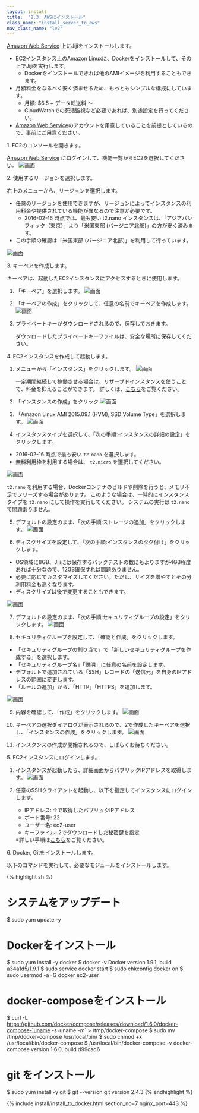 ```yaml
---
layout: install
title:  "2.3. AWSにインストール"
class_name: "install_server_to_aws"
nav_class_name: "lv2"
---
```


[Amazon Web Service](https://aws.amazon.com/jp/) 上にJijiをインストールします。

- EC2インスタンス上のAmazon Linuxに、Dockerをインストールして、その上でJijiを実行します。
  - Dockerをインストールできれば他のAMIイメージを利用することもできます。
- 月額料金をなるべく安く済ませるため、もっともシンプルな構成にしています。
  - 月額: $6.5 + データ転送料 ～
  - CloudWatchでの死活監視など必要であれば、別途設定を行ってください。
- [Amazon Web Service](https://aws.amazon.com/jp/)のアカウントを用意していることを前提としているので、事前にご用意ください。

<p class="step">1. EC2のコンソールを開きます。</p>

[Amazon Web Service](https://aws.amazon.com/jp/) にログインして、機能一覧からEC2を選択してください。
![画面](/images/install/aws_01.png)

<p class="step">2. 使用するリージョンを選択します。</p>

右上のメニューから、リージョンを選択します。

- 任意のリージョンを使用できますが、リージョンによってインスタンスの利用料金や提供されている機能が異なるので注意が必要です。
  - 2016-02-16 時点では、最も安い t2.nano インスタンスは、「アジアパシフィック（東京）」より「米国東部 (バージニア北部)」の方が安く済みます。
- この手順の確認は「米国東部 (バージニア北部)」を利用して行っています。

![画面](/images/install/aws_02.png)

<p class="step">3. キーペアを作成します。</p>

キーペアは、起動したEC2インスタンスにアクセスするときに使用します。

1. 「キーペア」を選択します。
   ![画面](/images/install/aws_03.png)

2. 「キーペアの作成」をクリックして、任意の名前でキーペアを作成します。
   ![画面](/images/install/aws_04.png)

3. プライベートキーがダウンロードされるので、保存しておきます。
   <div class="warn no_indent">
   ダウンロードしたプライベートキーファイルは、安全な場所に保存してください。
   </div>


<p class="step">4. EC2インスタンスを作成して起動します。</p>

1. メニューから「インスタンス」をクリックします。
   ![画面](/images/install/aws_05.png)
   <div class="notice no_indent">
   一定期間継続して稼働させる場合は、リザーブドインスタンスを使うことで、料金を抑えることができます。
   詳しくは、<a href="https://aws.amazon.com/jp/ec2/purchasing-options/reserved-instances/" target="_blank">こちら</a>をご覧ください。
   </div>

2. 「インスタンスの作成」をクリック
   ![画面](/images/install/aws_06.png)

3. 「Amazon Linux AMI 2015.09.1 (HVM), SSD Volume Type」を選択します。
   ![画面](/images/install/aws_07.png)

4. インスタンスタイプを選択して、「次の手順:インスタンスの詳細の設定」をクリックします。
  - 2016-02-16 時点で最も安い `t2.nano` を選択します。
  - 無料利用枠を利用する場合は、 `t2.micro` を選択してください。

   ![画面](/images/install/aws_08.png)
   <div class="notice no_indent">
   <code>t2.nano</code> を利用する場合、Dockerコンテナのビルドや削除を行うと、メモリ不足でフリーズする場合があります。
   このような場合は、一時的にインスタンスタイプを <code>t2.nano</code> にして操作を実行してください。
   システムの実行は <code>t2.nano</code> で問題ありません。
   </div>

5. デフォルトの設定のまま、「次の手順:ストレージの追加」をクリックします。
   ![画面](/images/install/aws_09.png)

6. ディスクサイズを設定して、「次の手順:インスタンスのタグ付け」をクリックします。
  - OS領域に8GB、Jijiには保存するバックテストの数にもよりますが4GB程度あれば十分なので、12GB確保すれば問題ありません。
  - 必要に応じてカスタマイズしてください。ただし、サイズを増やすとその分利用料金も高くなります。
  - ディスクサイズは後で変更することもできます。

   ![画面](/images/install/aws_10.png)

7. デフォルトの設定のまま、「次の手順:セキュリティグループの設定」をクリックします。
   ![画面](/images/install/aws_11.png)


8. セキュリティグループを設定して、「確認と作成」をクリックします。
  - 「セキュリティグループの割り当て」で「新しいセキュリティグループを作成する」を選択します。
  - 「セキュリティグループ名」「説明」に任意の名前を設定します。
  - デフォルトで追加されている「SSH」レコードの「送信元」を自身のIPアドレスの範囲に変更します。
  - 「ルールの追加」から、「HTTP」「HTTPS」を追加します。

   ![画面](/images/install/aws_12.png)

9. 内容を確認して、「作成」をクリックします。
   ![画面](/images/install/aws_13.png)

10. キーペアの選択ダイアログが表示されるので、2で作成したキーペアを選択し、「インスタンスの作成」をクリックします。
   ![画面](/images/install/aws_14.png)

11. インスタンスの作成が開始されるので、しばらくお待ちください。

<p class="step">5. EC2インスタンスにログインします。</p>

1. インスタンスが起動したら、詳細画面からパブリックIPアドレスを取得します。
   ![画面](/images/install/aws_15.png)

2. 任意のSSHクライアントを起動し、以下を指定してインスタンスにログインします。

   - IPアドレス: ↑で取得したパブリックIPアドレス
   - ポート番号: 22
   - ユーザー名: ec2-user
   - キーファイル: 2でダウンロードした秘密鍵を指定
    <div class="notice no_indent">
    ※詳しい手順は<a href="http://docs.aws.amazon.com/ja_jp/AWSEC2/latest/UserGuide/AccessingInstancesLinux.html" target="_blank">こちら</a>をご覧ください。
    </div>

<p class="step">6. Docker, Gitをインストールします。</p>

以下のコマンドを実行して、必要なモジュールをインストールします。

{% highlight sh %}
# システムをアップデート
$ sudo yum update -y

# Dockerをインストール
$ sudo yum install -y docker
$ docker -v
Docker version 1.9.1, build a34a1d5/1.9.1
$ sudo service docker start
$ sudo chkconfig docker on
$ sudo usermod -a -G docker ec2-user

# docker-composeをインストール
$ curl -L https://github.com/docker/compose/releases/download/1.6.0/docker-compose-`uname -s`-`uname -m` > /tmp/docker-compose
$ sudo mv /tmp/docker-compose /usr/local/bin/
$ sudo chmod +x /usr/local/bin/docker-compose
$ /usr/local/bin/docker-compose -v
docker-compose version 1.6.0, build d99cad6

# git をインストール
$ sudo yum install -y git
$ git --version
git version 2.4.3
{% endhighlight %}

{% include install/install_to_docker.html section_no=7 nginx_port=443 %}
